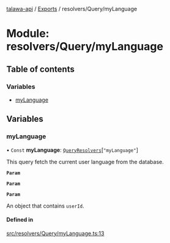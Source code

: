 [talawa-api](../README.md) / [Exports](../modules.md) / resolvers/Query/myLanguage

# Module: resolvers/Query/myLanguage

## Table of contents

### Variables

- [myLanguage](resolvers_Query_myLanguage.md#mylanguage)

## Variables

### myLanguage

• `Const` **myLanguage**: [`QueryResolvers`](types_generatedGraphQLTypes.md#queryresolvers)[``"myLanguage"``]

This query fetch the current user language from the database.

**`Param`**

**`Param`**

**`Param`**

An object that contains `userId`.

#### Defined in

[src/resolvers/Query/myLanguage.ts:13](https://github.com/PalisadoesFoundation/talawa-api/blob/0075fca/src/resolvers/Query/myLanguage.ts#L13)
